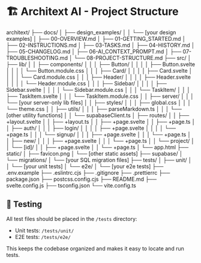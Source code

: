 # **🏗️ Architext AI - Project Structure**

architext/
├── docs/
│   ├── design_examples/
│   │   └── [your design examples]
│   ├── 00-OVERVIEW.md
│   ├── 01-GETTING_STARTED.md
│   ├── 02-INSTRUCTIONS.md
│   ├── 03-TASKS.md
│   ├── 04-HISTORY.md
│   ├── 05-CHANGELOG.md
│   ├── 06-AI_CONTEXT_PROMPT.md
│   ├── 07-TROUBLESHOOTING.md
│   └── 08-PROJECT-STRUCTURE.md
├── src/
│   ├── lib/
│   │   ├── components/
│   │   │   ├── Button/
│   │   │   │   ├── Button.svelte
│   │   │   │   └── Button.module.css
│   │   │   ├── Card/
│   │   │   │   ├── Card.svelte
│   │   │   │   └── Card.module.css
│   │   │   ├── Header/
│   │   │   │   ├── Header.svelte
│   │   │   │   └── Header.module.css
│   │   │   ├── Sidebar/
│   │   │   │   ├── Sidebar.svelte
│   │   │   │   └── Sidebar.module.css
│   │   │   └── TaskItem/
│   │   │       ├── TaskItem.svelte
│   │   │       └── TaskItem.module.css
│   │   ├── server/
│   │   │   └── [your server-only lib files]
│   │   ├── styles/
│   │   │   ├── global.css
│   │   │   └── theme.css
│   │   ├── utils/
│   │   │   ├── parseMarkdown.ts
│   │   │   └── [other utility functions]
│   │   └── supabaseClient.ts
│   ├── routes/
│   │   ├── +layout.svelte
│   │   ├── +layout.ts
│   │   ├── +page.svelte
│   │   ├── +page.ts
│   │   ├── auth/
│   │   │   ├── login/
│   │   │   │   ├── +page.svelte
│   │   │   │   └── +page.ts
│   │   │   └── signup/
│   │   │       ├── +page.svelte
│   │   │       └── +page.ts
│   │   ├── new/
│   │   │   ├── +page.svelte
│   │   │   └── +page.ts
│   │   └── project/
│   │       └── [id]/
│   │           ├── +page.svelte
│   │           └── +page.ts
│   └── app.html
├── static/
│   ├── favicon.png
│   └── [other static assets]
├── supabase/
│   └── migrations/
│       └── [your SQL migration files]
├── tests/
│   ├── unit/
│   │   └── [your unit tests]
│   └── e2e/
│       └── [your e2e tests]
├── .env.example
├── .eslintrc.cjs
├── .gitignore
├── .prettierrc
├── package.json
├── postcss.config.cjs
├── README.md
├── svelte.config.js
├── tsconfig.json
└── vite.config.ts

## 🧪 Testing

All test files should be placed in the `/tests` directory:
- Unit tests: `/tests/unit/`
- E2E tests: `/tests/e2e/`

This keeps the codebase organized and makes it easy to locate and run tests.
